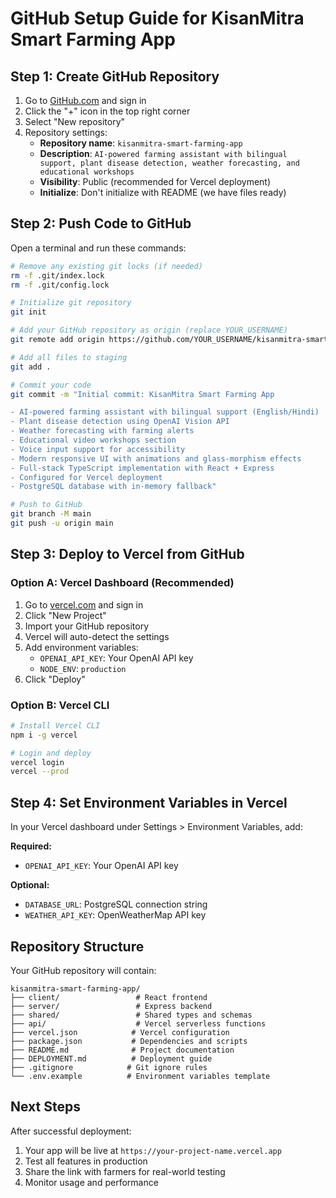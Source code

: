 # GitHub Setup Guide for KisanMitra Smart Farming App

## Step 1: Create GitHub Repository

1. Go to [GitHub.com](https://github.com) and sign in
2. Click the "+" icon in the top right corner
3. Select "New repository"
4. Repository settings:
   - **Repository name**: `kisanmitra-smart-farming-app`
   - **Description**: `AI-powered farming assistant with bilingual support, plant disease detection, weather forecasting, and educational workshops`
   - **Visibility**: Public (recommended for Vercel deployment)
   - **Initialize**: Don't initialize with README (we have files ready)

## Step 2: Push Code to GitHub

Open a terminal and run these commands:

```bash
# Remove any existing git locks (if needed)
rm -f .git/index.lock
rm -f .git/config.lock

# Initialize git repository
git init

# Add your GitHub repository as origin (replace YOUR_USERNAME)
git remote add origin https://github.com/YOUR_USERNAME/kisanmitra-smart-farming-app.git

# Add all files to staging
git add .

# Commit your code
git commit -m "Initial commit: KisanMitra Smart Farming App

- AI-powered farming assistant with bilingual support (English/Hindi)
- Plant disease detection using OpenAI Vision API  
- Weather forecasting with farming alerts
- Educational video workshops section
- Voice input support for accessibility
- Modern responsive UI with animations and glass-morphism effects
- Full-stack TypeScript implementation with React + Express
- Configured for Vercel deployment
- PostgreSQL database with in-memory fallback"

# Push to GitHub
git branch -M main
git push -u origin main
```

## Step 3: Deploy to Vercel from GitHub

### Option A: Vercel Dashboard (Recommended)
1. Go to [vercel.com](https://vercel.com) and sign in
2. Click "New Project"
3. Import your GitHub repository
4. Vercel will auto-detect the settings
5. Add environment variables:
   - `OPENAI_API_KEY`: Your OpenAI API key
   - `NODE_ENV`: `production`
6. Click "Deploy"

### Option B: Vercel CLI
```bash
# Install Vercel CLI
npm i -g vercel

# Login and deploy
vercel login
vercel --prod
```

## Step 4: Set Environment Variables in Vercel

In your Vercel dashboard under Settings > Environment Variables, add:

**Required:**
- `OPENAI_API_KEY`: Your OpenAI API key

**Optional:**
- `DATABASE_URL`: PostgreSQL connection string
- `WEATHER_API_KEY`: OpenWeatherMap API key

## Repository Structure

Your GitHub repository will contain:

```
kisanmitra-smart-farming-app/
├── client/                 # React frontend
├── server/                 # Express backend
├── shared/                 # Shared types and schemas
├── api/                    # Vercel serverless functions
├── vercel.json            # Vercel configuration
├── package.json           # Dependencies and scripts
├── README.md              # Project documentation
├── DEPLOYMENT.md          # Deployment guide
├── .gitignore            # Git ignore rules
└── .env.example          # Environment variables template
```

## Next Steps

After successful deployment:
1. Your app will be live at `https://your-project-name.vercel.app`
2. Test all features in production
3. Share the link with farmers for real-world testing
4. Monitor usage and performance